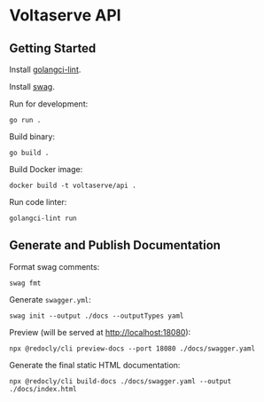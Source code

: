 # Voltaserve API

## Getting Started

Install [golangci-lint](https://github.com/golangci/golangci-lint).

Install [swag](https://github.com/swaggo/swag).

Run for development:

```shell
go run .
```

Build binary:

```shell
go build .
```

Build Docker image:

```shell
docker build -t voltaserve/api .
```

Run code linter:

```shell
golangci-lint run
```

## Generate and Publish Documentation

Format swag comments:

```shell
swag fmt
```

Generate `swagger.yml`:

```shell
swag init --output ./docs --outputTypes yaml
```

Preview (will be served at [http://localhost:18080](http://localhost:18080)):

```shell
npx @redocly/cli preview-docs --port 18080 ./docs/swagger.yaml
```

Generate the final static HTML documentation:

```shell
npx @redocly/cli build-docs ./docs/swagger.yaml --output ./docs/index.html
```
